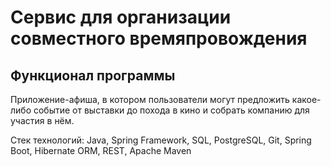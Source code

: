 # Сервис для организации совместного времяпровождения

## Функционал программы
Приложение-афиша, в котором пользователи
могут предложить какое-либо событие от выставки до похода в кино и собрать компанию
для участия в нём.

Стек технологий: Java, Spring Framework, SQL, PostgreSQL, Git, Spring Boot, Hibernate ORM, REST, Apache Maven

